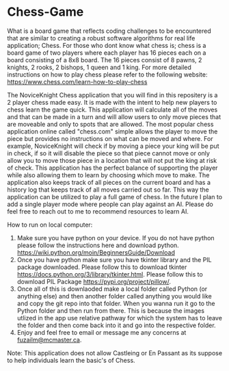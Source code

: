 ﻿# Chess-Game
What is a board game that reflects coding challenges to be encountered that are similar to creating a robust software algorithms for real life application; Chess. For those who dont know what chess is; chess is a board game of two players where each player has 16 pieces each on a board consisting of a 8x8 board. The 16 pieces consist of 8 pawns, 2 knights, 2 rooks, 2 bishops, 1 queen and 1 king. For more detailed instructions on how to play chess please refer to the following website: https://www.chess.com/learn-how-to-play-chess

The NoviceKnight Chess application that you will find in this repositery is a 2 player chess made easy. It is made with the intent to help new players to chess learn the game quick. This application will calculate all of the moves and that can be made in a turn and will allow users to only move pieces that are moveable and only to spots that are allowed. The most popular chess application online called "chess.com" simple allows the player to move the piece but provides no instructions on what can be moved and where. For example, NoviceKnight will check if by moving a piece your king will be put in check, if so it will disable the piece so that piece cannot move or only allow you to move those piece in a location that will not put the king at risk of check. This application has the perfect balance of supporting the player while also allowing them to learn by choosing which move to make. The application also keeps track of all pieces on the current board and has a history log that keeps track of all moves carried out so far. This way the application can be utilized to play a full game of chess. In the future I plan to add a single player mode where people can play against an AI. Please do feel free to reach out to me to recommend resources to learn AI.

How to run on local computer:
1. Make sure you have python on your device. If you do not have python please follow the instructions here and download python. https://wiki.python.org/moin/BeginnersGuide/Download
2. Once you have python make sure you have tkinter library and the PIL package downloaded. Please follow this to download tkinter https://docs.python.org/3/library/tkinter.html. Please follow this to download PIL Package https://pypi.org/project/pillow/.
3. Once all of this is downlaoded make a local folder called Python (or anything else) and then another folder called anything you would like and  copy the git repo into that folder. When you wanna run it go to the Python folder and then run from there. This is because the images utlized in the app use relative pathway for which the system has to leave the folder and then come back into it and go into the respective folder.
4. Enjoy and feel free to email or message me any concerns at fuzailm@mcmaster.ca.

Note: This application does not allow Castleing or En Passant as its suppose to help individuals learn the basic's of Chess.
